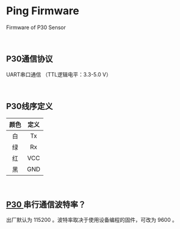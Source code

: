 # Ping Firmware
Firmware of P30 Sensor

<br/>

## P30通信协议

UART串口通信 （TTL逻辑电平：3.3-5.0 V）

<br/>
	
## P30线序定义

颜色|定义  
:-:|:-:
白|Tx
绿|Rx
红|VCC
黑|GND  

<br/>

## [ P30 ](http://searobotix.com/p30-sonar/)串行通信波特率？

出厂默认为 115200 。波特率取决于使用设备编程的固件，可改为 9600 。

<br/>
